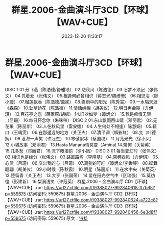﻿---
title: 群星.2006-金曲演斗厅3CD【环球】【WAV+CUE】
date: 2023-12-20 11:33:17
categories: WAV车载音乐、镜像
tags: 华语中文
---
# 群星.2006-金曲演斗厅3CD【环球】【WAV+CUE】

DISC 1
01.分飞燕（陈浩德/舒雅颂）
02.悲秋风（陈浩德）
03.旧梦不须记（张伟文）
04.凭着爱（张伟文）
05.相逢何必曾相识（蒋志光/魏绮珊）
06.相思泪（廖小璇）
07.榴莲飘香（陈浩德/薰妮）
08.骤雨中的阳光（陈秀雯）
09.一水隔天涯《森森）
10.劲草娇花（陈浩德）
11.情话绵绵（胡美仪）
12.明日再会期（方伊琪）
13.百花亭之恋（薛家燕/胡枫）
14.旧欢如梦（谭炳文）
15.我是痴情无限（吕珊）
16.每日怀念你（朱咪咪）
DISC 2
01.东山飘雨西山晴（邓丽君）
02.无花果（陈丽斯）
03.人在秋风里（雷安娜）
04.人生何处不相逢）陈慧娴）
05.藉口（王靖雯）
06.在那遥远的地方（关正杰）
07.清平调（柳影虹）
08.变（叶德娴）
09.沧海一声笑（许冠杰）
10.寒傲似冰（蔡国权）
11.月亮光光（徐小凤）
12.小城故事（邓丽君）
13.Hasta Manana情莫变（Amina)
14.奈何（关菊英）
15.几多愁（邓丽君）
16.流下眼泪前（徐小凤）
DISC 3
01.每当变幻时（张伟文）
02.相识也是缘分（张伟文）
03.路直路弯（李隆基）
04.帘卷西风（方伊琪）
05.心债（吕珊）
06.交出我的心（吕珊）
07.离别的叮咛（谭炳文/李香琴）
08.蝶舞翩翩（胡美仪）
09.小时候（陈秋霞）
10.明星（陈丽斯）
11.在水中央（关菊英）
12.楚留香（关正杰）
13.大亨（张国荣）
14.爱在阳光空气中（区瑞强）
15.莫彷徨（彭建新）
16.梨涡浅笑（许冠英）
群星.2006 - 金曲演斗厅 CD1【环球】【WAV+CUE】.rar: https://url27.ctfile.com/f/9388027-992840618-ff7b65?p=559675
(访问密码: 559675)
群星.2006 - 金曲演斗厅 CD2【环球】【WAV+CUE】.rar: https://url27.ctfile.com/f/9388027-992840624-a722c8?p=559675
(访问密码: 559675)
群星.2006 - 金曲演斗厅 CD3【环球】【WAV+CUE】.rar: https://url27.ctfile.com/f/9388027-992840456-6e3d8f?p=559675
(访问密码: 559675)
原文：[链接](https://blog.sina.com.cn/s/blog_1647c7e76010313y0.html)